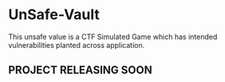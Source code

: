 # UnSafe-Vault
This unsafe value is a CTF Simulated Game which has intended vulnerabilities planted across application.

## PROJECT RELEASING SOON
